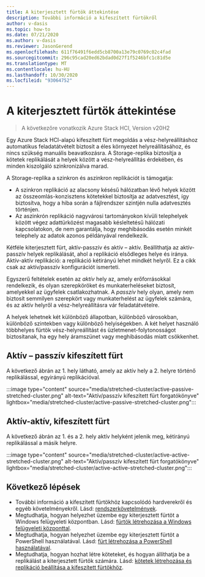 ```yaml
---
title: A kiterjesztett fürtök áttekintése
description: További információ a kifeszített fürtökről
author: v-dasis
ms.topic: how-to
ms.date: 07/21/2020
ms.author: v-dasis
ms.reviewer: JasonGerend
ms.openlocfilehash: 611f76491f6edd5cb8700a13e79c0769c02c4fad
ms.sourcegitcommit: 296c95cad20ed62bdad0d27f1f5246bfc1c81d5e
ms.translationtype: MT
ms.contentlocale: hu-HU
ms.lasthandoff: 10/30/2020
ms.locfileid: "93064752"
---
```

# <a name="stretched-clusters-overview"></a>A kiterjesztett fürtök áttekintése

> A következőre vonatkozik Azure Stack HCI, Version v20H2

Egy Azure Stack HCI-alapú kifeszített fürt megoldás a vész-helyreállításhoz automatikus feladatátvételt biztosít a éles környezet helyreállításához, és nincs szükség manuális beavatkozásra. A Storage-replika biztosítja a kötetek replikálását a helyek között a vész-helyreállítás érdekében, és minden kiszolgáló szinkronizálva marad.

A Storage-replika a szinkron és aszinkron replikációt is támogatja:

- A szinkron replikáció az alacsony késésű hálózatban lévő helyek között az összeomlás-konzisztens kötetekkel biztosítja az adatvesztést, így biztosítva, hogy a hiba során a fájlrendszer szintjén nulla adatvesztés történjen.
- Az aszinkrón replikáció nagyvárosi tartományokon kívüli telephelyek között végez adattürközést magasabb késleltetésű hálózati kapcsolatokon, de nem garantálja, hogy meghibásodás esetén minkét telephely az adatok azonos példányával rendelkezik.

Kétféle kiterjesztett fürt, aktív-passzív és aktív – aktív. Beállíthatja az aktív-passzív helyek replikálását, ahol a replikáció elsődleges helye és iránya. Aktív-aktív replikáció: a replikáció kétirányú lehet mindkét helyről. Ez a cikk csak az aktív/passzív konfigurációt ismerteti.

Egyszerű feltételek esetén az *aktív* hely az, amely erőforrásokkal rendelkezik, és olyan szerepköröket és munkaterheléseket biztosít, amelyekkel az ügyfelek csatlakozhatnak. A *passzív* hely olyan, amely nem biztosít semmilyen szerepkört vagy munkaterhelést az ügyfelek számára, és az aktív helyről a vész-helyreállításra vár feladatátvételre.

A helyek lehetnek két különböző állapotban, különböző városokban, különböző szintekben vagy különböző helyiségekben. A két helyet használó többhelyes fürtök vész-helyreállítást és üzletmenet-folytonosságot biztosítanak, ha egy hely áramszünet vagy meghibásodás miatt csökkenhet.

## <a name="active-passive-stretched-cluster"></a>Aktív – passzív kifeszített fürt

A következő ábrán az 1. hely látható, amely az aktív hely a 2. helyre történő replikálással, egyirányú replikációval.

:::image type="content" source="media/stretched-cluster/active-passive-stretched-cluster.png" alt-text="Aktív/passzív kifeszített fürt forgatókönyve"  lightbox="media/stretched-cluster/active-passive-stretched-cluster.png":::

## <a name="active-active-stretched-cluster"></a>Aktív-aktív, kifeszített fürt

A következő ábrán az 1. és a 2. hely aktív helyként jelenik meg, kétirányú replikálással a másik helyre.

:::image type="content" source="media/stretched-cluster/active-active-stretched-cluster.png" alt-text="Aktív/passzív kifeszített fürt forgatókönyve" lightbox="media/stretched-cluster/active-active-stretched-cluster.png":::

## <a name="next-steps"></a>Következő lépések

- További információ a kifeszített fürtökhöz kapcsolódó hardverekről és egyéb követelményekről. Lásd: [rendszerkövetelmények](system-requirements.md).
- Megtudhatja, hogyan helyezhet üzembe egy kiterjesztett fürtöt a Windows felügyeleti központban. Lásd: [fürtök létrehozása a Windows felügyeleti központtal](../deploy/create-cluster.md).
- Megtudhatja, hogyan helyezhet üzembe egy kiterjesztett fürtöt a PowerShell használatával. Lásd: [fürt létrehozása a PowerShell használatával](../deploy/create-cluster-powershell.md).
- Megtudhatja, hogyan hozhat létre köteteket, és hogyan állíthatja be a replikálást a kiterjesztett fürtök számára. Lásd: [kötetek létrehozása és replikáció beállítása a kifeszített fürtökhöz](../manage/create-stretched-volumes.md).
